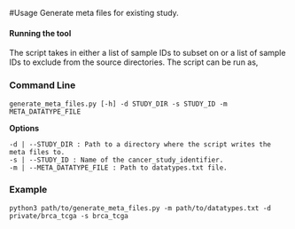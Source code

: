 #Usage
Generate meta files for existing study.

#### Running the tool

The script takes in either a list of sample IDs to subset on or a list of sample IDs to exclude from the source directories. The script can be run as,

### Command Line
```
generate_meta_files.py [-h] -d STUDY_DIR -s STUDY_ID -m META_DATATYPE_FILE
```
**Options**
```
-d | --STUDY_DIR : Path to a directory where the script writes the meta files to.
-s | --STUDY_ID : Name of the cancer_study_identifier.
-m | --META_DATATYPE_FILE : Path to datatypes.txt file.
```
### Example
```
python3 path/to/generate_meta_files.py -m path/to/datatypes.txt -d private/brca_tcga -s brca_tcga
```
